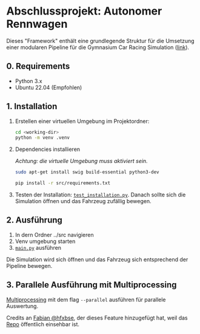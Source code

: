 # Abschlussprojekt: Autonomer Rennwagen

Dieses "Framework" enthält eine grundlegende Struktur für die Umsetzung einer modularen Pipeline für die Gymnasium Car Racing Simulation ([link](https://gymnasium.farama.org/environments/box2d/car_racing/)).

## 0. Requirements

- Python 3.x
- Ubuntu 22.04 (Empfohlen)

## 1. Installation

1. Erstellen einer virtuellen Umgebung im Projektordner:

    ```bash
    cd <working-dir>
    python -m venv .venv
    ```

2. Dependencies installieren

    _Achtung: die virtuelle Umgebung muss aktiviert sein._

    ``` bash
    sudo apt-get install swig build-essential python3-dev

    pip install -r src/requirements.txt
    ```

3. Testen der Installation: [`test_installation.py`](src/test_installation.py). Danach sollte sich die Simulation öffnen und das Fahrzeug zufällig bewegen.

## 2. Ausführung

1. In dern Ordner ../src navigieren
2. Venv umgebung starten
3. [`main.py`](src/main.py) ausführen

Die Simulation wird sich öffnen und das Fahrzeug sich entsprechend
der Pipeline bewegen.

## 3. Parallele Ausführung mit Multiprocessing

[Multiprocessing](../src/main_multiprocessing.py) mit dem flag `--parallel` ausführen für parallele Auswertung.

Credits an [Fabian @hfxbse](https://github.com/hfxbse), der dieses Feature hinzugefügt hat, weil das [Repo](https://github.com/jujujuok/dhbws4_autonomous_driving) öffentlich einsehbar ist.
